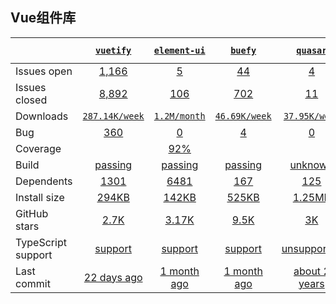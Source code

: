## Vue组件库
|   | [`vuetify`][b0] | [`element-ui`][r0] | [`buefy`][n0] | [`quasar`][k0] | [`mint-ui`][a0] | [`bootstrap-vue`][q0] |
|---|:---:|:---:|:----:|:----:|:----:|:----:|
| Issues open           | [1,166][IO1] | [5][IO2] | [44][IO3] | [4][IO4] | [19][IO5] | [19][IO6] |
| Issues closed         | [8,892][IC1] | [106][IC2] | [702][IC3] | [11][IC4] | [29][IC5] | [19][IC6] |
| Downloads             | [`287.14K/week`][DL1] | [`1.2M/month`][DL2] | [`46.69K/week`][DL3] | [`37.95K/week`][DL4] | [`30K/month`][DL5] | [`360.74K/week`][DL6] |
| Bug              | [360][bug1] | [0][bug2] | [4][bug3] | [0][bug4] | [0][bug5] | [0][bug6] |
| Coverage              |  | [92%][cover2] |  |  | [93%][cover5] |  |
| Build                 | [passing][bd1] | [passing][bd2] | [passing][bd3] | [unknown][bd4] | [passing][bd5] | [passing][bd6] |
| Dependents            | [1301][dep1] | [6481][dep2] | [167][dep3] | [125][dep4] | [214][dep5] | [824][dep6] |
| Install size          | [294KB][IS1] | [142KB][IS2] | [525KB][IS3] | [1.25MB][IS4] | [22.1KB][IS5] | [22.1KB][IS6] |
| GitHub stars          | [2.7K][stars1] | [3.17K][stars2] | [9.5K][stars3] | [3K][stars4] | [1.2K][stars5] | [1.2K][stars6] |
| TypeScript support    | [support][TS1] | [support][TS2] | [support][TS3] | [unsupported][TS4] | [support][TS5] | [support][TS6] |
| Last commit           | [22 days ago][commits1] | [1 month ago][commits2] | [1 month ago][commits3] | [about 2 years][commits4] | [1 year ago][commits5] | [22 days ago][commits6] |

[b0]: https://github.com/vuetifyjs/vuetify
[r0]: https://github.com/ElemeFE/element
[n0]: https://github.com/buefy/buefy
[k0]: https://github.com/quasarframework/quasar
[a0]: https://github.com/ElemeFE/mint-ui/
[q0]: https://github.com/bootstrap-vue/bootstrap-vue

[IO1]: https://github.com/vuetifyjs/vuetify/issues
[IO2]: https://github.com/ElemeFE/element/issues
[IO3]: https://github.com/fengyuanchen/cropperjs/issues
[IO4]: https://github.com/benhowdle89/grade/issues
[IO5]: https://github.com/lukechilds/merge-images/issues
[IO6]: https://github.com/lukechilds/merge-images/issues
[IC1]: https://github.com/vuetifyjs/vuetify/issues
[IC2]: https://github.com/ElemeFE/element/issues
[IC3]: https://github.com/fengyuanchen/cropperjs/issues
[IC4]: https://github.com/benhowdle89/grade/issues
[IC5]: https://github.com/lukechilds/merge-images/issues
[IC6]: https://github.com/lukechilds/merge-images/issues

[DL1]: https://www.npmjs.com/package/vuetify
[DL2]: https://www.npmjs.com/package/element-ui
[DL3]: https://www.npmjs.com/package/buefy
[DL4]: https://www.npmjs.com/package/quasar
[DL5]: https://www.npmjs.com/package/mint-ui
[DL6]: https://www.npmjs.com/package/bootstrap-vue

[bd1]: https://www.travis-ci.org/github/nodeca/pica
[bd2]: https://travis-ci.org/github/fengyuanchen/compressorjs
[bd3]: https://travis-ci.org/github/fengyuanchen/cropperjs
[bd4]: https://www.travis-ci.org/github/benhowdle89/grade
[bd5]: https://travis-ci.org/github/lukechilds/merge-images
[bd6]: https://travis-ci.org/github/lukechilds/merge-images

[bug1]: https://github.com/vuetifyjs/vuetify/issues?q=is%3Aopen+is%3Aissue+label%3A%22T%3A+bug%22
[bug2]: https://github.com/fengyuanchen/compressorjs/issues?q=is%3Aopen+is%3Aissue+label%3Abug
[bug3]: https://github.com/fengyuanchen/cropperjs/issues?q=is%3Aopen+is%3Aissue+label%3Abug
[bug4]: https://github.com/benhowdle89/grade/issues?q=is%3Aopen+is%3Aissue+label%3Abug
[bug5]: https://github.com/lukechilds/merge-images/issues?q=is%3Aopen+is%3Aissue+label%3Abug
[bug6]: https://github.com/lukechilds/merge-images/issues?q=is%3Aopen+is%3Aissue+label%3Abug

[cover2]: https://app.codecov.io/gh/fengyuanchen/compressorjs
[cover5]: https://coveralls.io/github/lukechilds/merge-images?branch=master

[dep1]: https://www.npmjs.com/package/vuetify
[dep2]: https://www.npmjs.com/package/element-ui
[dep3]: https://www.npmjs.com/package/buefy
[dep4]: https://www.npmjs.com/package/quasar
[dep5]: https://www.npmjs.com/package/mint-ui
[dep6]: https://www.npmjs.com/package/bootstrap-vue

[IS1]: https://packagephobia.com/result?p=pica
[IS2]: https://packagephobia.com/result?p=compressorjs
[IS3]: https://packagephobia.com/result?p=cropperjs
[IS4]: https://packagephobia.com/result?p=grade
[IS5]: https://packagephobia.com/result?p=merge-images
[IS6]: https://packagephobia.com/result?p=merge-images

[stars1]: https://github.com/nodeca/pica/stargazers
[stars2]: https://github.com/fengyuanchen/compressorjs/stargazers
[stars3]: https://github.com/fengyuanchen/cropperjs/stargazers
[stars4]: https://github.com/benhowdle89/grade/stargazers
[stars5]: https://github.com/lukechilds/merge-images/stargazers
[stars6]: https://github.com/lukechilds/merge-images/stargazers

[TS1]: https://www.npmjs.com/package/@types/pica
[TS2]: https://github.com/fengyuanchen/compressorjs/search?l=TypeScript
[TS3]: https://github.com/fengyuanchen/cropperjs/search?l=TypeScript
[TS4]: https://github.com/benhowdle89/grade/search?l=javascript
[TS5]: https://www.npmjs.com/package/@types/merge-images
[TS6]: https://www.npmjs.com/package/@types/merge-images

[commits1]: https://github.com/nodeca/pica/commits
[commits2]: https://github.com/fengyuanchen/compressorjs/commits
[commits3]: https://github.com/fengyuanchen/cropperjs/commits
[commits4]: https://github.com/benhowdle89/grade/commits
[commits5]: https://github.com/lukechilds/merge-images/commits
[commits6]: https://github.com/lukechilds/merge-images/commits
